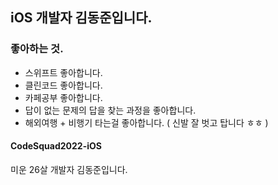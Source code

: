 ## iOS 개발자 김동준입니다.

### 좋아하는 것.
- 스위프트 좋아합니다.
- 클린코드 좋아합니다.
- 카페공부 좋아합니다.
- 답이 없는 문제의 답을 찾는 과정을 좋아합니다.
- 해외여행 + 비행기 타는걸 좋아합니다. ( 신발 잘 벗고 탑니다 ㅎㅎ )

#### CodeSquad2022-iOS

미운 26살 개발자 김동준입니다.
